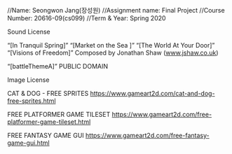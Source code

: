 //Name: Seongwon Jang(장성원)
//Assignment name: Final Project
//Course Number: 20616-09(cs099)
//Term & Year: Spring 2020

Sound License

“[In Tranquil Spring]”
“[Market on the Sea ]”
“[The World At Your Door]”
“[Visions of Freedom]”
Composed by Jonathan Shaw (www.jshaw.co.uk)

“[battleThemeA]”
PUBLIC DOMAIN



Image License

CAT & DOG - FREE SPRITES
https://www.gameart2d.com/cat-and-dog-free-sprites.html

FREE PLATFORMER GAME TILESET
https://www.gameart2d.com/free-platformer-game-tileset.html

FREE FANTASY GAME GUI
https://www.gameart2d.com/free-fantasy-game-gui.html
